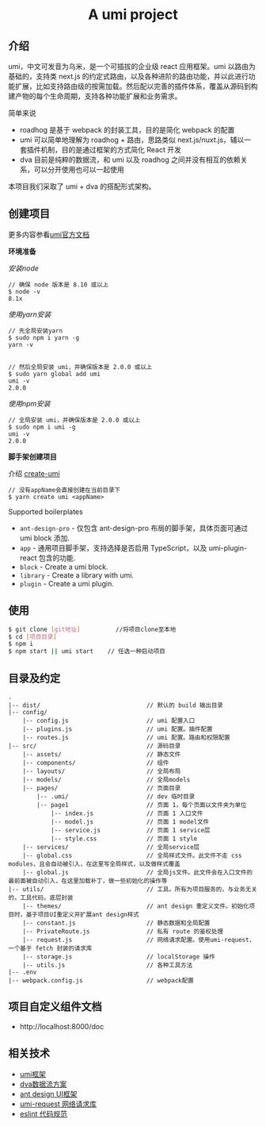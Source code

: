 <h1 align="center">A umi project</h1>

## 介绍
umi，中文可发音为乌米，是一个可插拔的企业级 react 应用框架。umi 以路由为基础的，支持类 next.js 的约定式路由，以及各种进阶的路由功能，并以此进行功能扩展，比如支持路由级的按需加载。然后配以完善的插件体系，覆盖从源码到构建产物的每个生命周期，支持各种功能扩展和业务需求。

简单来说

* roadhog 是基于 webpack 的封装工具，目的是简化 webpack 的配置
* umi 可以简单地理解为 roadhog + 路由，思路类似 next.js/nuxt.js，辅以一套插件机制，目的是通过框架的方式简化 React 开发
* dva 目前是纯粹的数据流，和 umi 以及 roadhog 之间并没有相互的依赖关系，可以分开使用也可以一起使用

本项目我们采取了 umi + dva 的搭配形式架构。

## 创建项目
更多内容参看[umi官方文档](https://umijs.org/zh/guide/getting-started.html#%E7%8E%AF%E5%A2%83%E5%87%86%E5%A4%87)

**环境准备**

*安装node*
```
// 确保 node 版本是 8.10 或以上
$ node -v         
8.1x
```

*使用yarn安装*
```
// 先全局安装yarn
$ sudo npm i yarn -g        
yarn -v


// 然后全局安装 umi，并确保版本是 2.0.0 或以上
$ sudo yarn global add umi
umi -v
2.0.0
```

*使用npm安装*
```
// 全局安装 umi，并确保版本是 2.0.0 或以上
$ sudo npm i umi -g
umi -v
2.0.0
```
**脚手架创建项目**

介绍 [create-umi](https://github.com/umijs/create-umi)

```
// 没有appName会直接创建在当前目录下
$ yarn create umi <appName>
```
Supported boilerplates
* `ant-design-pro` - 仅包含 ant-design-pro 布局的脚手架，具体页面可通过 umi block 添加.
* `app` - 通用项目脚手架，支持选择是否启用 TypeScript，以及 umi-plugin-react 包含的功能.
* `block` - Create a umi block.
* `library` - Create a library with umi.
* `plugin` - Create a umi plugin.

## 使用

```bash
$ git clone [git地址]          //将项目clone至本地
$ cd [项目目录]
$ npm i
$ npm start || umi start    // 任选一种启动项目
```

## 目录及约定

```
.
|-- dist/                              // 默认的 build 输出目录
|-- config/
    |-- config.js                      // umi 配置入口
    |-- plugins.js                     // umi 配置。插件配置
    |-- routes.js                      // umi 配置。路由和权限配置
|-- src/                               // 源码目录
    |-- assets/                        // 静态文件
    |-- components/                    // 组件
    |-- layouts/                       // 全局布局
    |-- models/                        // 全局models
    |-- pages/                         // 页面目录
        |-- .umi/                      // dev 临时目录
        |-- page1                      // 页面 1，每个页面以文件夹为单位
            |-- index.js               // 页面 1 入口文件
            |-- model.js               // 页面 1 model文件
            |-- service.js             // 页面 1 service层
            |-- style.css              // 页面 1 style
    |-- services/                      // 全局service层
    |-- global.css                     // 全局样式文件。此文件不走 css modules，且会自动被引入，在这里写全局样式，以及做样式覆盖
    |-- global.js                      // 全局js文件。此文件会在入口文件的最前面被自动引入，在这里加载补丁，做一些初始化的操作等
|-- utils/                             // 工具。所有为项目服务的，与业务无关的，工具代码，底层封装
    |-- themes/                        // ant design 重定义文件。初始化项目时，基于项目UI重定义并扩展ant design样式
    |-- constant.js                    // 静态数据和全局配置
    |-- PrivateRoute.js                // 私有 route 的鉴权处理 
    |-- request.js                     // 网络请求配置。使用umi-request，一个基于 fetch 封装的请求库
    |-- storage.js                     // localStorage 操作 
    |-- utils.js                       // 各种工具方法
|-- .env
|-- webpack.config.js                  // webpack配置
```


## 项目自定义组件文档

* http://localhost:8000/doc


## 相关技术

* [umi框架](https://umijs.org/zh/guide/)
* [dva数据流方案](https://dvajs.com/guide/#%E7%89%B9%E6%80%A7)
* [ant design UI框架](https://ant.design/docs/react/introduce-cn)
* [umi-request 网络请求库](http://npm.taobao.org/package/umi-request)
* [eslint 代码规范](https://eslint.org/)


